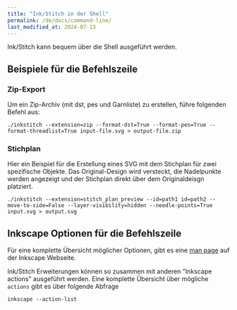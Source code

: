 ```yaml
---
title: "Ink/Stitch in der Shell"
permalink: /de/docs/command-line/
last_modified_at: 2024-07-13
---
```

Ink/Stitch kann bequem über die Shell ausgeführt werden.

## Beispiele für die Befehlszeile

### Zip-Export

Um ein Zip-Archiv (mit dst, pes und Garnliste) zu erstellen, führe folgenden Befehl aus:

```
./inkstitch --extension=zip --format-dst=True --format-pes=True --format-threadlist=True input-file.svg > output-file.zip
```

### Stichplan

Hier ein Beispiel für die Erstellung eines SVG mit dem Stichplan für zwei spezifische Objekte. Das Original-Design wird versteckt, die Nadelpunkte werden angezeigt und der Stichplan direkt über dem Originaldeisgn platziert.

```
./inkstitch --extension=stitch_plan_preview --id=path1 id=path2 --move-to-side=False --layer-visibility=hidden --needle-points=True input.svg > output.svg
```

## Inkscape Optionen für die Befehlszeile

Für eine komplette Übersicht möglicher Optionen, gibt es eine [man page](https://inkscape.org/doc/inkscape-man.html) auf der Inkscape Webseite.

Ink/Stitch Erweiterungen können so zusammen mit anderen "Inkscape actions" ausgeführt werden. Eine komplette Übersicht über mögliche `actions` gibt es über folgende Abfrage

```
inkscape --action-list
```
